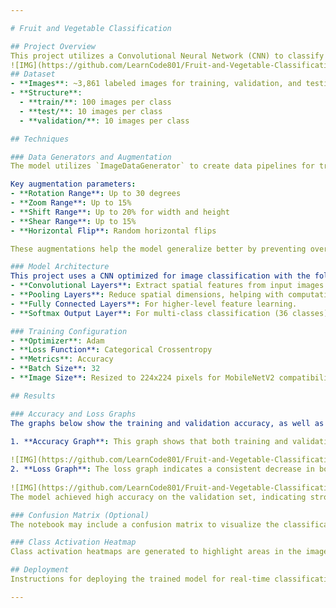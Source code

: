 ```yaml
---

# Fruit and Vegetable Classification

## Project Overview
This project utilizes a Convolutional Neural Network (CNN) to classify images of 36 different fruits and vegetables. The model architecture is supported by MobileNetV2 preprocessing, along with robust data augmentation techniques to enhance the model's generalizability.
![IMG](https://github.com/LearnCode801/Fruit-and-Vegetable-Classification/blob/main/Screenshot%202024-10-30%20165244.png)
## Dataset
- **Images**: ~3,861 labeled images for training, validation, and testing.
- **Structure**:
  - **train/**: 100 images per class
  - **test/**: 10 images per class
  - **validation/**: 10 images per class

## Techniques

### Data Generators and Augmentation
The model utilizes `ImageDataGenerator` to create data pipelines for training, validation, and testing. The training and validation generators apply **MobileNetV2 preprocessing** to normalize images to the input scale required by the model. Additionally, data augmentation techniques, such as **rotation, zoom, width and height shift, shear, and horizontal flip**, are used to improve the model's robustness by exposing it to variations in data.

Key augmentation parameters:
- **Rotation Range**: Up to 30 degrees
- **Zoom Range**: Up to 15%
- **Shift Range**: Up to 20% for width and height
- **Shear Range**: Up to 15%
- **Horizontal Flip**: Random horizontal flips

These augmentations help the model generalize better by preventing overfitting and making it adaptable to variations in image orientations and sizes.

### Model Architecture
This project uses a CNN optimized for image classification with the following architecture:
- **Convolutional Layers**: Extract spatial features from input images.
- **Pooling Layers**: Reduce spatial dimensions, helping with computational efficiency.
- **Fully Connected Layers**: For higher-level feature learning.
- **Softmax Output Layer**: For multi-class classification (36 classes).

### Training Configuration
- **Optimizer**: Adam
- **Loss Function**: Categorical Crossentropy
- **Metrics**: Accuracy
- **Batch Size**: 32
- **Image Size**: Resized to 224x224 pixels for MobileNetV2 compatibility

## Results

### Accuracy and Loss Graphs
The graphs below show the training and validation accuracy, as well as the loss across epochs:

1. **Accuracy Graph**: This graph shows that both training and validation accuracy improve steadily over epochs, reaching over 90% by the end of training.
   
![IMG](https://github.com/LearnCode801/Fruit-and-Vegetable-Classification/blob/main/result%201.png)
2. **Loss Graph**: The loss graph indicates a consistent decrease in both training and validation loss, demonstrating good convergence and minimal overfitting.
   
![IMG](https://github.com/LearnCode801/Fruit-and-Vegetable-Classification/blob/main/result%202.png)
The model achieved high accuracy on the validation set, indicating strong performance on unseen data. 

### Confusion Matrix (Optional)
The notebook may include a confusion matrix to visualize the classification performance per category, revealing insights into which classes are classified accurately and where misclassifications may occur.

### Class Activation Heatmap
Class activation heatmaps are generated to highlight areas in the images that influence the model’s decision, aiding interpretability and providing insights into the model’s focus during classification.

## Deployment
Instructions for deploying the trained model for real-time classification are provided in the notebook, allowing users to apply the model in practical applications.

--- 
```

